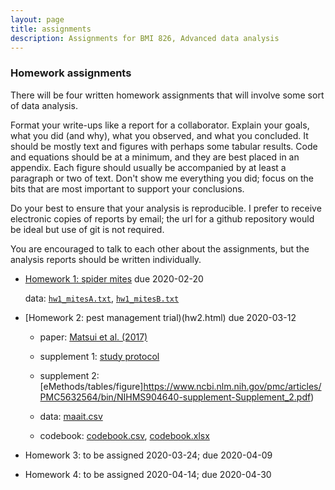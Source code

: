 ```yaml
---
layout: page
title: assignments
description: Assignments for BMI 826, Advanced data analysis
---
```


### Homework assignments

There will be four written homework assignments that will involve some
sort of data analysis.

Format your write-ups like a report for a collaborator. Explain your
goals, what you did (and why), what you observed, and what you
concluded. It should be mostly text and figures with perhaps some
tabular results. Code and equations should be at a minimum, and they
are best placed in an appendix. Each figure should usually be
accompanied by at least a paragraph or two of text. Don't show me
everything you did; focus on the bits that are most important to
support your conclusions.

Do your best to ensure that your analysis is reproducible. I prefer to
receive electronic copies of reports by email; the url for a github
repository would be ideal but use of git is not required.

You are encouraged to talk to each other about the assignments, but
the analysis reports should be written individually.

- [Homework 1: spider mites](hw1.html) due 2020-02-20

  data: [`hw1_mitesA.txt`](data/hw1_mitesA.txt), [`hw1_mitesB.txt`](data/hw1_mitesB.txt)

- [Homework 2: pest management trial)(hw2.html) due 2020-03-12

  - paper: [Matsui et al. (2017)](https://www.ncbi.nlm.nih.gov/pmc/articles/PMC5632564/)

  - supplement 1: [study protocol](https://www.ncbi.nlm.nih.gov/pmc/articles/PMC5632564/bin/NIHMS904640-supplement-Supplement_1.pdf)

  - supplement 2: [eMethods/tables/figure]https://www.ncbi.nlm.nih.gov/pmc/articles/PMC5632564/bin/NIHMS904640-supplement-Supplement_2.pdf)

  - data: [maait.csv](https://rdpeng.github.io/MAAIT/maait.csv)

  - codebook: [codebook.csv](https://rdpeng.github.io/MAAIT/codebook.csv), [codebook.xlsx](https://rdpeng.github.io/MAAIT/codebook.xlsx)

- Homework 3: to be assigned 2020-03-24; due 2020-04-09

- Homework 4: to be assigned 2020-04-14; due 2020-04-30

